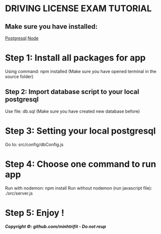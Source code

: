 # DRIVING LICENSE EXAM TUTORIAL

## Make sure you have installed:
[Postgresql](https://www.postgresql.org)
[Node](https://nodejs.org/en/)

# Step 1: Install all packages for app
Using command: npm installed (Make sure you have opened terminal in the source folder)

## Step 2: Import database script to your local postgresql
Use file: db.sql (Make sure you have created new database before)

# Step 3: Setting your local postgresql
Go to: src/config/dbConfig.js

# Step 4: Choose one command to run app
Run with nodemon: npm install
Run without nodemon (run javascript file): ./src/server.js

# Step 5: Enjoy !

***Copyright ©: github.com/minhtrifit - Do not reup***